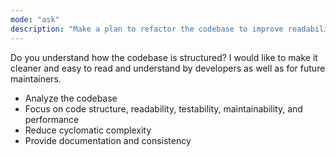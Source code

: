 ```yaml
---
mode: "ask"
description: "Make a plan to refactor the codebase to improve readability, maintainability, and cyclomatic complexity."
---
```


Do you understand how the codebase is structured? I would like to make it cleaner and easy to read and understand by developers as well as for future maintainers.
- Analyze the codebase
- Focus on code structure, readability, testability, maintainability, and performance
- Reduce cyclomatic complexity
- Provide documentation and consistency